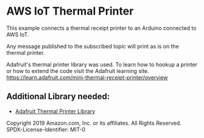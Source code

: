 # AWS IoT Thermal Printer

This example connects a thermal receipt printer to an Arduino connected to AWS IoT.

Any message published to the subscribed topic will print as is on the thermal printer.

Adafruit's thermal printer library was used. To learn how to hookup a printer or how to extend the code visit the Adafruit learning site. https://learn.adafruit.com/mini-thermal-receipt-printer/overview

## Additional Library needed:

- [Adafruit Thermal Printer Library](https://github.com/adafruit/Adafruit-Thermal-Printer-Library)

Copyright 2019 Amazon.com, Inc. or its affiliates. All Rights Reserved. SPDX-License-Identifier: MIT-0
